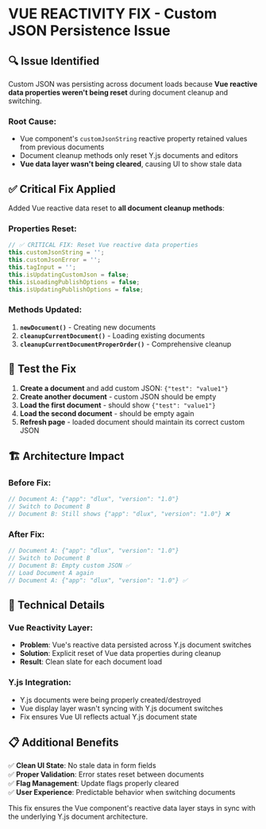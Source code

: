 # VUE REACTIVITY FIX - Custom JSON Persistence Issue

## 🔍 **Issue Identified**

Custom JSON was persisting across document loads because **Vue reactive data properties weren't being reset** during document cleanup and switching.

### Root Cause:
- Vue component's `customJsonString` reactive property retained values from previous documents
- Document cleanup methods only reset Y.js documents and editors
- **Vue data layer wasn't being cleared**, causing UI to show stale data

## ✅ **Critical Fix Applied**

Added Vue reactive data reset to **all document cleanup methods**:

### Properties Reset:
```javascript
// ✅ CRITICAL FIX: Reset Vue reactive data properties
this.customJsonString = '';
this.customJsonError = '';
this.tagInput = '';
this.isUpdatingCustomJson = false;
this.isLoadingPublishOptions = false;
this.isUpdatingPublishOptions = false;
```

### Methods Updated:
1. **`newDocument()`** - Creating new documents
2. **`cleanupCurrentDocument()`** - Loading existing documents  
3. **`cleanupCurrentDocumentProperOrder()`** - Comprehensive cleanup

## 🧪 **Test the Fix**

1. **Create a document** and add custom JSON: `{"test": "value1"}`
2. **Create another document** - custom JSON should be empty
3. **Load the first document** - should show `{"test": "value1"}`
4. **Load the second document** - should be empty again
5. **Refresh page** - loaded document should maintain its correct custom JSON

## 🏗️ **Architecture Impact**

### Before Fix:
```javascript
// Document A: {"app": "dlux", "version": "1.0"}
// Switch to Document B
// Document B: Still shows {"app": "dlux", "version": "1.0"} ❌
```

### After Fix:
```javascript
// Document A: {"app": "dlux", "version": "1.0"}
// Switch to Document B  
// Document B: Empty custom JSON ✅
// Load Document A again
// Document A: {"app": "dlux", "version": "1.0"} ✅
```

## 🎯 **Technical Details**

### Vue Reactivity Layer:
- **Problem**: Vue's reactive data persisted across Y.js document switches
- **Solution**: Explicit reset of Vue data properties during cleanup
- **Result**: Clean slate for each document load

### Y.js Integration:
- Y.js documents were being properly created/destroyed
- Vue display layer wasn't syncing with Y.js document switches
- Fix ensures Vue UI reflects actual Y.js document state

## 📋 **Additional Benefits**

✅ **Clean UI State**: No stale data in form fields  
✅ **Proper Validation**: Error states reset between documents  
✅ **Flag Management**: Update flags properly cleared  
✅ **User Experience**: Predictable behavior when switching documents

This fix ensures the Vue component's reactive data layer stays in sync with the underlying Y.js document architecture. 